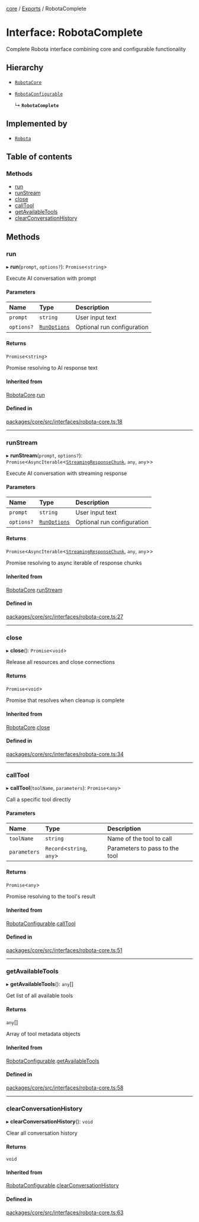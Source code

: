 <!-- 
 ⚠️  AUTO-GENERATED FILE - DO NOT EDIT MANUALLY
 This file is automatically generated by scripts/docs-generator.js
 To make changes, edit the source TypeScript files or update the generator script
-->

[core](../../) / [Exports](../modules) / RobotaComplete

# Interface: RobotaComplete

Complete Robota interface combining core and configurable functionality

## Hierarchy

- [`RobotaCore`](RobotaCore)

- [`RobotaConfigurable`](RobotaConfigurable)

  ↳ **`RobotaComplete`**

## Implemented by

- [`Robota`](../classes/Robota)

## Table of contents

### Methods

- [run](RobotaComplete#run)
- [runStream](RobotaComplete#runstream)
- [close](RobotaComplete#close)
- [callTool](RobotaComplete#calltool)
- [getAvailableTools](RobotaComplete#getavailabletools)
- [clearConversationHistory](RobotaComplete#clearconversationhistory)

## Methods

### run

▸ **run**(`prompt`, `options?`): `Promise`\<`string`\>

Execute AI conversation with prompt

#### Parameters

| Name | Type | Description |
| :------ | :------ | :------ |
| `prompt` | `string` | User input text |
| `options?` | [`RunOptions`](RunOptions) | Optional run configuration |

#### Returns

`Promise`\<`string`\>

Promise resolving to AI response text

#### Inherited from

[RobotaCore](RobotaCore).[run](RobotaCore#run)

#### Defined in

[packages/core/src/interfaces/robota-core.ts:18](https://github.com/woojubb/robota/blob/46e3c20d20507afa42f465edc1521c6649dfe421/packages/core/src/interfaces/robota-core.ts#L18)

___

### runStream

▸ **runStream**(`prompt`, `options?`): `Promise`\<`AsyncIterable`\<[`StreamingResponseChunk`](StreamingResponseChunk), `any`, `any`\>\>

Execute AI conversation with streaming response

#### Parameters

| Name | Type | Description |
| :------ | :------ | :------ |
| `prompt` | `string` | User input text |
| `options?` | [`RunOptions`](RunOptions) | Optional run configuration |

#### Returns

`Promise`\<`AsyncIterable`\<[`StreamingResponseChunk`](StreamingResponseChunk), `any`, `any`\>\>

Promise resolving to async iterable of response chunks

#### Inherited from

[RobotaCore](RobotaCore).[runStream](RobotaCore#runstream)

#### Defined in

[packages/core/src/interfaces/robota-core.ts:27](https://github.com/woojubb/robota/blob/46e3c20d20507afa42f465edc1521c6649dfe421/packages/core/src/interfaces/robota-core.ts#L27)

___

### close

▸ **close**(): `Promise`\<`void`\>

Release all resources and close connections

#### Returns

`Promise`\<`void`\>

Promise that resolves when cleanup is complete

#### Inherited from

[RobotaCore](RobotaCore).[close](RobotaCore#close)

#### Defined in

[packages/core/src/interfaces/robota-core.ts:34](https://github.com/woojubb/robota/blob/46e3c20d20507afa42f465edc1521c6649dfe421/packages/core/src/interfaces/robota-core.ts#L34)

___

### callTool

▸ **callTool**(`toolName`, `parameters`): `Promise`\<`any`\>

Call a specific tool directly

#### Parameters

| Name | Type | Description |
| :------ | :------ | :------ |
| `toolName` | `string` | Name of the tool to call |
| `parameters` | `Record`\<`string`, `any`\> | Parameters to pass to the tool |

#### Returns

`Promise`\<`any`\>

Promise resolving to the tool's result

#### Inherited from

[RobotaConfigurable](RobotaConfigurable).[callTool](RobotaConfigurable#calltool)

#### Defined in

[packages/core/src/interfaces/robota-core.ts:51](https://github.com/woojubb/robota/blob/46e3c20d20507afa42f465edc1521c6649dfe421/packages/core/src/interfaces/robota-core.ts#L51)

___

### getAvailableTools

▸ **getAvailableTools**(): `any`[]

Get list of all available tools

#### Returns

`any`[]

Array of tool metadata objects

#### Inherited from

[RobotaConfigurable](RobotaConfigurable).[getAvailableTools](RobotaConfigurable#getavailabletools)

#### Defined in

[packages/core/src/interfaces/robota-core.ts:58](https://github.com/woojubb/robota/blob/46e3c20d20507afa42f465edc1521c6649dfe421/packages/core/src/interfaces/robota-core.ts#L58)

___

### clearConversationHistory

▸ **clearConversationHistory**(): `void`

Clear all conversation history

#### Returns

`void`

#### Inherited from

[RobotaConfigurable](RobotaConfigurable).[clearConversationHistory](RobotaConfigurable#clearconversationhistory)

#### Defined in

[packages/core/src/interfaces/robota-core.ts:63](https://github.com/woojubb/robota/blob/46e3c20d20507afa42f465edc1521c6649dfe421/packages/core/src/interfaces/robota-core.ts#L63)
